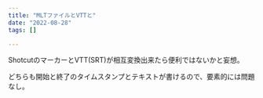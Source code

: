 ```yaml
---
title: "MLTファイルとVTTと"
date: "2022-08-28"
tags: []

---
```


ShotcutのマーカーとVTT(SRT)が相互変換出来たら便利ではないかと妄想。

どちらも開始と終了のタイムスタンプとテキストが書けるので、要素的には問題なし。


